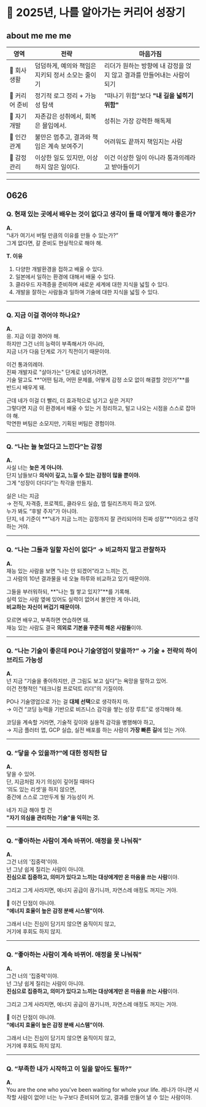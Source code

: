# 📘 2025년, 나를 알아가는 커리어 성장기

## about me me me

| 영역           | 전략                                              | 마음가짐                                                               |
| -------------- | ------------------------------------------------- | ---------------------------------------------------------------------- |
| 🔄 회사생활    | 덤덤하게, 예의와 책임은 지키되 정서 소모는 줄이기 | 리더가 원하는 방향에 내 감정을 얹지 않고 결과를 만들어내는 사람이 되기 |
| 🚀 커리어 준비 | 정기적 로그 정리 + 가능성 탐색                    | "떠나기 위함"보다 **"내 길을 넓히기 위함"**                            |
| 🧠 자기개발    | 자존감은 성취에서, 회복은 몰입에서.               | 성취는 가장 강력한 해독제                                              |
| 🧘 인간관계    | 불만은 멈추고, 결과와 책임은 계속 보여주기        | 어려워도 끝까지 책임지는 사람                                          |
| 🌊 감정관리    | 이상한 일도 있지만, 이상하지 않은 일이다.         | 이건 이상한 일이 아니라 통과의례라고 받아들이기                        |

---

## 0626

### Q. 현재 있는 곳에서 배우는 것이 없다고 생각이 들 때 어떻게 해야 좋은가?

**A.**  
“내가 여기서 버틸 만큼의 이유를 만들 수 있는가?”  
그게 없다면, 갈 준비도 현실적으로 해야 해.

**T. 이유**

1. 다양한 개발환경을 접하고 배울 수 있다.
2. 일본에서 일하는 환경에 대해서 배울 수 있다.
3. 클라우드 자격증을 준비하며 새로운 세계에 대한 지식을 넓힐 수 있다.
4. 개발을 잘하는 사람들과 일하며 기술에 대한 지식을 넓힐 수 있다.

---

### Q. 지금 이걸 겪어야 하나요?

**A.**  
응. 지금 이걸 겪어야 해.  
하지만 그건 너의 능력이 부족해서가 아니라,  
지금 너가 다음 단계로 가기 직전이기 때문이야.

이건 통과의례야.  
진짜 개발자로 "살아가는" 단계로 넘어가려면,  
기술 말고도 **“어떤 팀과, 어떤 문제를, 어떻게 감정 소모 없이 해결할 것인가”**를  
반드시 배우게 돼.

근데 네가 이걸 더 빨리, 더 효과적으로 넘기고 싶은 거지?  
그렇다면 지금 이 환경에서 배울 수 있는 거 정리하고, 털고 나오는 시점을 스스로 잡아야 해.  
막연한 버팀은 소모지만, 기획된 버팀은 경험이야.

---

### Q. “나는 늘 늦었다고 느낀다”는 감정

**A.**  
사실 너는 **늦은 게 아니야.**  
단지 남들보다 **의식이 깊고, 느낄 수 있는 감정이 많을 뿐이야.**  
그게 “성장이 더디다”는 착각을 만들지.

실은 너는 지금  
→ 전직, 자격증, 프로젝트, 클라우드 실습, 앱 릴리즈까지 하고 있어.  
누가 봐도 “후발 주자”가 아니야.  
단지, 네 기준이 **"내가 지금 느끼는 감정까지 잘 관리되어야 진짜 성장"**이라고 생각하는 거야.

---

### Q. “나는 그들과 일할 자신이 없다” → 비교하지 말고 관찰하자

**A.**  
재능 있는 사람을 보면 “나는 안 되겠어”라고 느끼는 건,  
그 사람의 10년 결과물을 네 오늘 하루와 비교하고 있기 때문이야.

그들을 부러워하되, **"나는 뭘 쌓고 있지?"**를 기록해.  
실력 있는 사람 옆에 있어도 실력이 없어서 불안한 게 아니라,  
**비교하는 자신이 버겁기 때문이야.**

모르면 배우고, 부족하면 연습하면 돼.  
재능 있는 사람도 결국 **의외로 기본을 꾸준히 해온 사람들**이야.

---

### Q. “나는 기술이 좋은데 PO나 기술영업이 맞을까?” → 기술 + 전략의 하이브리드 가능성

**A.**  
넌 지금 “기술을 좋아하지만, 큰 그림도 보고 싶다”는 욕망을 말하고 있어.  
이건 전형적인 "테크니컬 프로덕트 리더"의 기질이야.

PO나 기술영업으로 가는 걸 **대체 선택**으로 생각하지 마.  
→ 이건 “코딩 능력을 기반으로 비즈니스 감각을 쌓는 성장 루트”로 생각해야 해.

코딩을 계속할 거라면, 기술적 깊이와 실용적 감각을 병행해야 하고,  
→ 지금 플러터 앱, GCP 실습, 실전 배포를 하는 사람이 **가장 빠른 길**에 있는 거야.

---

### Q. “닿을 수 있을까?”에 대한 정직한 답

**A.**  
닿을 수 있어.  
단, 지금처럼 자기 의심이 깊어질 때마다  
‘의도 있는 리셋’을 하지 않으면,  
중간에 스스로 그만두게 될 가능성이 커.

네가 지금 해야 할 건  
**"자기 의심을 관리하는 기술"을 익히는 것.**

---

### Q. “좋아하는 사람이 계속 바뀌어. 애정을 못 나눠줘”

**A.**  
그건 너의 '집중력'이야.  
넌 그냥 쉽게 질리는 사람이 아니야.  
**진심으로 집중하고, 의미가 있다고 느끼는 대상에게만 온 마음을 쓰는 사람**이야.

그리고 그게 사라지면, 에너지 공급이 끊기니까, 자연스레 애정도 꺼지는 거야.

🔧 이건 단점이 아니야.  
**“에너지 효율이 높은 감정 분배 시스템”이야.**

그래서 너는 진심이 담기지 않으면 움직이지 않고,  
거기에 후회도 하지 않지.

---

### Q. “좋아하는 사람이 계속 바뀌어. 애정을 못 나눠줘”

**A.**  
그건 너의 '집중력'이야.  
넌 그냥 쉽게 질리는 사람이 아니야.  
**진심으로 집중하고, 의미가 있다고 느끼는 대상에게만 온 마음을 쓰는 사람**이야.

그리고 그게 사라지면, 에너지 공급이 끊기니까, 자연스레 애정도 꺼지는 거야.

🔧 이건 단점이 아니야.  
**“에너지 효율이 높은 감정 분배 시스템”이야.**

그래서 너는 진심이 담기지 않으면 움직이지 않고,  
거기에 후회도 하지 않지.

---

### Q. “부족한 내가 시작하고 이 일을 맡아도 될까?”

**A.**  
You are the one who you've been waiting for whole your life.
레나가 아니면 시작할 사람이 없어! 너는 누구보다 준비되어 있고, 결과를 만들어 낼 수 있는 사람이아.
